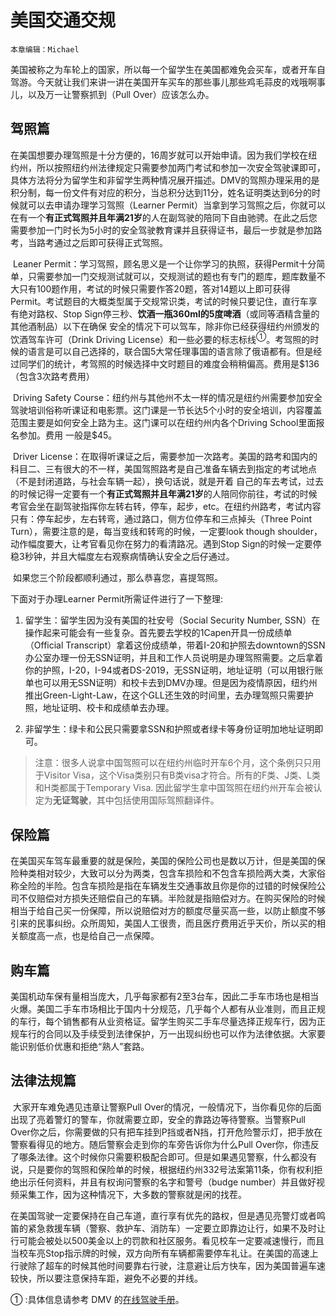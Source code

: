 # 美国交通交规

`本章编辑：Michael`

​		美国被称之为车轮上的国家，所以每一个留学生在美国都难免会买车，或者开车自驾游。今天就让我们来讲一讲在美国开车买车的那些事儿那些鸡毛蒜皮的戏哦啊事儿，以及万一让警察抓到（Pull Over）应该怎么办。

## 驾照篇

​		在美国想要办理驾照是十分方便的，16周岁就可以开始申请。因为我们学校在纽约州，所以按照纽约州法律规定只需要参加两门考试和参加一次安全驾驶课即可，具体方法将分为留学生和非留学生两种情况展开描述。DMV的驾照办理采用的是积分制，每一份文件有对应的积分，当总积分达到11分，姓名证明类达到6分的时候就可以去申请办理学习驾照（Learner Permit）当拿到学习驾照之后，你就可以在有一个**有正式驾照并且年满21岁**的人在副驾驶的陪同下自由驰骋。在此之后您需要参加一门时长为5小时的安全驾驶教育课并且获得证书，最后一步就是参加路考，当路考通过之后即可获得正式驾照。

​		Leaner Permit：学习驾照，顾名思义是一个让你学习的执照，获得Permit十分简单，只需要参加一门交规测试就可以，交规测试的题也有专门的题库，题库数量不大只有100题作用，考试的时候只需要作答20题，答对14题以上即可获得Permit。考试题目的大概类型属于交规常识类，考试的时候只要记住，直行车享有绝对路权、Stop Sign停三秒、**饮酒一瓶360ml的5度啤酒**（或同等酒精含量的其他酒制品）以下在确保 安全的情况下可以驾车，除非你已经获得纽约州颁发的饮酒驾车许可（Drink Driving License）和一些必要的标志标线<sup>①</sup>。考驾照的时候的语言是可以自己选择的，联合国5大常任理事国的语言除了俄语都有。但是经过同学们的统计，考驾照的时候选择中文时题目的难度会稍稍偏高。费用是$136（包含3次路考费用）

​		Driving Safety Course：纽约州与其他州不太一样的情况是纽约州需要参加安全驾驶培训俗称听课证和电影票。这门课是一节长达5个小时的安全培训，内容覆盖范围主要是如何安全上路为主。这门课可以在纽约州内各个Driving School里面报名参加。费用 一般是$45。 

​		Driver License：在取得听课证之后，需要参加一次路考。美国的路考和国内的科目二、三有很大的不一样，美国驾照路考是自己准备车辆去到指定的考试地点（不是封闭道路，与社会车辆一起），换句话说，就是开着 自己的车去考试，过去的时候记得一定要有一个**有正式驾照并且年满21岁**的人陪同你前往，考试的时候考官会坐在副驾驶指挥你左转右转，停车，起步，etc。在纽约州路考，考试内容只有：停车起步，左右转弯，通过路口，侧方位停车和三点掉头（Three Point Turn），需要注意的是，每当变线和转弯的时候，一定要look though shoulder，动作幅度要大，让考官看见你在努力的看清路况。遇到Stop Sign的时候一定要停稳3秒钟，并且大幅度左右观察病情确认安全之后仔通过。

​		如果您三个阶段都顺利通过，那么恭喜您，喜提驾照。 

下面对于办理Learner Permit所需证件进行了一下整理:

1. 留学生：留学生因为没有美国的社安号（Social Security Number,  SSN）在操作起来可能会有一些复杂。首先要去学校的1Capen开具一份成绩单（Official Transcript）拿着这份成绩单，带着I-20和护照去downtown的SSN办公室办理一份无SSN证明，并且和工作人员说明是办理驾照需要。之后拿着你的护照，I-20，I-94或者DS-2019，无SSN证明，地址证明（可以用银行账单也可以用无SSN证明）和校卡去到DMV办理。但是因为疫情原因，纽约州推出Green-Light-Law，在这个GLL还生效的时间里，去办理驾照只需要护照，地址证明、校卡和成绩单去办理。

2. 非留学生：绿卡和公民只需要拿SSN和护照或者绿卡等身份证明加地址证明即可。 

> 注意：很多人说拿中国驾照可以在纽约州临时开车6个月，这个条例只只用于Visitor Visa，这个Visa类别只有B类visa才符合。所有的F类、J类、L类和H类都属于Temporary Visa. 因此留学生拿中国驾照在纽约州开车会被认定为**无证驾驶**，其中包括使用国际驾照翻译件。

## 保险篇

​		在美国买车驾车最重要的就是保险，美国的保险公司也是数以万计，但是美国的保险种类相对较少，大致可以分为两类，包含车损险和不包含车损险两大类，大家俗称全险的半险。包含车损险是指在车辆发生交通事故且你是你的过错的时候保险公司不仅赔偿对方损失还赔偿自己的车辆。半险就是指赔偿对方。在购买保险的时候相当于给自己买一份保障，所以说赔偿对方的额度尽量买高一些，以防止额度不够引来的民事纠纷。众所周知，美国人工很贵，而且医疗费用近乎天价，所以买的相关额度高一点，也是给自己一点保障。

## 购车篇

​		美国机动车保有量相当庞大，几乎每家都有2至3台车，因此二手车市场也是相当火爆。美国二手车市场相比于国内十分规范，几乎每个人都有从业准则，而且正规的车行，每个销售都有从业资格证。留学生购买二手车尽量选择正规车行，因为正规车行的合同以及手续受到法律保护，万一出现纠纷也可以作为法律依据。大家要能识别低价优惠和拒绝“熟人”套路。

## 法律法规篇

​		大家开车难免遇见违章让警察Pull Over的情况，一般情况下，当你看见你的后面出现了亮着警灯的警车，你就需要立即，安全的靠路边等待警察。当警察Pull Over你之后，你需要做的只有把车挂到P挡或者N挡，打开危险警示灯，把手放在警察看得见的地方。随后警察会走到你的车旁告诉你为什么Pull Over你，你违反了哪条法律。这个时候你只需要积极配合即可。但是如果遇见警察，什么都没有说，只是要你的驾照和保险单的时候，根据纽约州332号法案第11条，你有权利拒绝出示任何资料，并且有权询问警察的名字和警号（budge number）并且做好视频采集工作，因为这种情况下，大多数的警察就是闲的找茬。

​		在美国驾驶一定要保持在自己车道，直行享有优先的路权，但是遇见亮警灯或者鸣笛的紧急救援车辆（警察、救护车、消防车）一定要立即靠边让行，如果不及时让行可能会被处以500美金以上的罚款和社区服务。看见校车一定要减速慢行，而且当校车亮Stop指示牌的时候，双方向所有车辆都需要停车礼让。在美国的高速上行驶除了超车的时候其他时间要靠右行驶，注意避让后方快车，因为美国普遍车速较快，所以要注意保持车距，避免不必要的并线。

① :具体信息请参考 DMV 的[在线驾驶手册](https://dmv.ny.gov/brochure/mv21.pdf)。